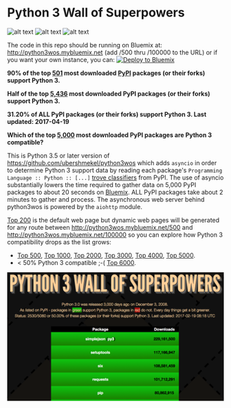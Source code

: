 # Python 3 Wall of Superpowers
![alt text](https://img.shields.io/badge/IBM_Bluemix-Ready-blue.svg "IBM Bluemix Ready")
![alt text](https://img.shields.io/badge/Python-3.5_or_later-green.svg "Python 3.5 or later")
![alt text](https://img.shields.io/travis/cclauss/python3wos_asyncio.svg "Travis build status")

The code in this repo should be running on Bluemix at: http://python3wos.mybluemix.net (add /500 thru /100000 to the URL) or if you want your own instance, you can:
[![Deploy to Bluemix](https://bluemix.net/deploy/button.png)](https://bluemix.net/deploy?repository=https://github.com/cclauss/python3wos_asyncio)


__90% of the top [501](https://python3wos.mybluemix.net/501) most downloaded [PyPI](http://pypi.python.org) packages (or their forks) support Python 3.__

__Half of the top [5,436](https://python3wos.mybluemix.net/5436) most downloaded PyPI packages (or their forks) support Python 3.__

__31.20% of ALL PyPI packages (or their forks) support Python 3. Last updated: 2017-04-19__

__Which of the top [5,000](http://python3wos.mybluemix.net/5000) most downloaded PyPI packages are Python 3 compatible?__

This is Python 3.5 or later version of https://github.com/ubershmekel/python3wos which adds `asyncio` in order to determine Python 3 support data by reading each package's `Programming Language :: Python :: [...]` [trove classifiers](https://pypi.python.org/pypi?%3Aaction=list_classifiers) from PyPI.  The use of asyncio substantially lowers the time required to gather data on 5,000 PyPI packages to about 20 seconds on [Bluemix](http://www.ibm.com/cloud-computing/bluemix/).  ALL PyPI packages take about 2 minutes to gather and process.  The asynchronous web server behind python3wos is powered by the `aiohttp` module.

[Top 200](http://python3wos.mybluemix.net/) is the default web page but dynamic web pages will be generated for any route between http://python3wos.mybluemix.net/500 and http://python3wos.mybluemix.net/100000 so you can explore how Python 3 compatibility drops as the list grows:
* [Top 500](http://python3wos.mybluemix.net/500), 
[Top 1000](http://python3wos.mybluemix.net/1000), 
[Top 2000](http://python3wos.mybluemix.net/2000), 
[Top 3000](http://python3wos.mybluemix.net/3000), 
[Top 4000](http://python3wos.mybluemix.net/4000), 
[Top 5000](http://python3wos.mybluemix.net/5000).
* < 50% Python 3 compatible ;-(  [Top 6000](http://python3wos.mybluemix.net/6000).

![](static_parent_dir/Python_3_is_3000_days_old.png)
